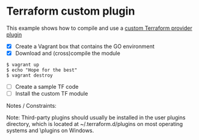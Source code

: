 # Terraform custom plugin

This example shows how to compile and use a [custom Terraform provider plugin](https://github.com/petems/terraform-provider-extip)

- [x]  Create a Vagrant box that contains the GO environment
- [x]  Download and (cross)compile the module

```
$ vagrant up
$ echo "Hope for the best"
$ vagrant destroy
```

- [ ]  Create a sample TF code
- [ ]  Install the custom TF module

Notes / Constraints:

Note: Third-party plugins should usually be installed in the user plugins directory, which is located at ~/.terraform.d/plugins on most operating systems and <APPLICATION DATA>\plugins on Windows.